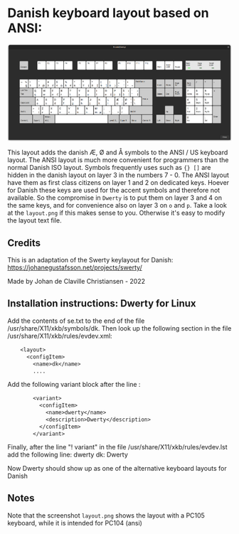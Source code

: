 Danish keyboard layout based on ANSI:
===

![](layout.png)

This layout adds the danish Æ, Ø and Å symbols to the ANSI / US keyboard layout. The ANSI layout is much more convenient for programmers than the normal Danish ISO layout. Symbols frequently uses such as `{} []` are hidden in the danish layout on layer 3 in the numbers 7 - 0. The ANSI layout have them as first class citizens on layer 1 and 2 on dedicated keys. Hoever for Danish these keys are used for the accent symbols and therefore not available. So the compromise in `Dwerty` is to put them on layer 3 and 4 on the same keys, and for convenience also on layer 3 on `o` and `p`. Take a look at the `layout.png` if this makes sense to you. Otherwise it's easy to modify the layout text file.

Credits
--

This is an adaptation of the Swerty keylayout for Danish:
https://johanegustafsson.net/projects/swerty/

Made by Johan de Claville Christiansen - 2022

Installation instructions: Dwerty for Linux
--

Add the contents of se.txt to the end of the file /usr/share/X11/xkb/symbols/dk.
Then look up the following section in the file /usr/share/X11/xkb/rules/evdev.xml:


```
    <layout>
      <configItem>
        <name>dk</name>
        ....
```

Add the following variant block after the line <variantList>:

```
        <variant>
          <configItem>
            <name>dwerty</name>
            <description>Dwerty</description>
          </configItem>
        </variant>
```

Finally, after the line "! variant" in the file /usr/share/X11/xkb/rules/evdev.lst add the following line:
  dwerty          dk: Dwerty

Now Dwerty should show up as one of the alternative keyboard layouts for Danish 

Notes
--
Note that the screenshot `layout.png` shows the layout with a PC105 keyboard, while it is intended for PC104 (ansi)

